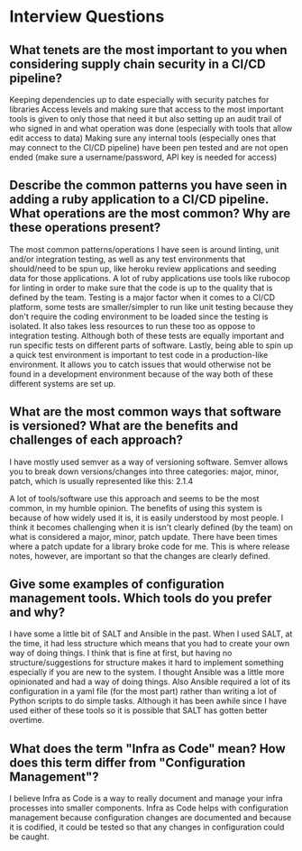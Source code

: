 # Interview Questions



## What tenets are the most important to you when considering supply chain security in a CI/CD pipeline?

Keeping dependencies up to date especially with security patches for libraries
Access levels and making sure that access to the most important tools is given to only those that need it but also setting up an audit trail of who signed in and what operation was done (especially with tools that allow edit access to data)
Making sure any internal tools (especially ones that may connect to the CI/CD pipeline) have been pen tested and are not open ended (make sure a username/password, API key is needed for access)





## Describe the common patterns you have seen in adding a ruby application to a CI/CD pipeline. What operations are the most common? Why are these operations present?

The most common patterns/operations I have seen is around linting, unit and/or integration testing, as well as any test environments that should/need to be spun up, like heroku review applications and seeding data for those applications.
A lot of ruby applications use tools like rubocop for linting in order to make sure that the code is up to the quality that is defined by the team.
Testing is a major factor when it comes to a CI/CD platform, some tests are smaller/simpler to run like unit testing because they don't require the coding environment to be loaded since the testing is isolated. It also takes less resources to run these too as oppose to integration testing. Although both of these tests are equally important and run specific tests on different parts of software.
Lastly, being able to spin up a quick test environment is important to test code in a production-like environment. It allows you to catch issues that would otherwise not be found in a development environment because of the way both of these different systems are set up.



## What are the most common ways that software is versioned? What are the benefits and challenges of each approach?

I have mostly used semver as a way of versioning software. Semver allows you to break down versions/changes into three categories: major, minor, patch, which is usually represented like this: 2.1.4

A lot of tools/software use this approach and seems to be the most common, in my humble opinion. The benefits of using this system is because of how widely used it is, it is easily understood by most people. I think it becomes challenging when it is isn't clearly defined (by the team) on what is considered a major, minor, patch update. There have been times where a patch update for a library broke code for me. This is where release notes, however, are important so that the changes are clearly defined.




## Give some examples of configuration management tools. Which tools do you prefer and why?

I have some a little bit of SALT and Ansible in the past. When I used SALT, at the time, it had less structure which means that you had to create your own way of doing things. I think that is fine at first, but having no structure/suggestions for structure makes it hard to implement something especially if you are new to the system. I thought Ansible was a little more opinionated and had a way of doing things. Also Ansible required a lot of its configuration in a yaml file (for the most part) rather than writing a lot of Python scripts to do simple tasks. Although it has been awhile since I have used either of these tools so it is possible that SALT has gotten better overtime.


## What does the term "Infra as Code" mean? How does this term differ from "Configuration Management"?

I believe Infra as Code is a way to really document and manage your infra processes into smaller components. Infra as Code helps with configuration management because configuration changes are documented and  because it is codified, it could be tested so that any changes in configuration could be caught.
